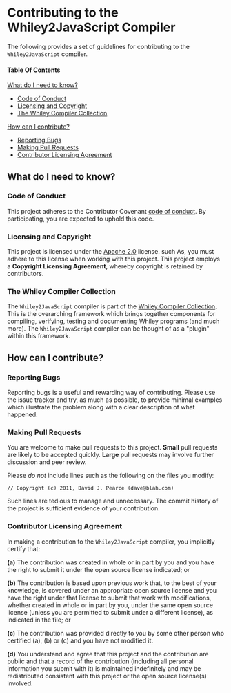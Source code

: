 # Contributing to the Whiley2JavaScript Compiler

The following provides a set of guidelines for contributing to the `Whiley2JavaScript` compiler.

#### Table Of Contents

[What do I need to know?](#what-do-I-need-to-known)
   * [Code of Conduct](#code-of-conduct)
   * [Licensing and Copyright](#licensing-and-copyright)
   * [The Whiley Compiler Collection](#the-whiley-compiler-collection)
   
[How can I contribute?](#how-can-i-contribute)
  * [Reporting Bugs](#reporting-bugs)
  * [Making Pull Requests](#making-contributions)
  * [Contributor Licensing Agreement](contributor-licensing-agreement)

## What do I need to know?

### Code of Conduct

This project adheres to the Contributor Covenant [code of conduct](CODE_OF_CONDUCT.md).
By participating, you are expected to uphold this code.

### Licensing and Copyright

This project is licensed under the
[Apache 2.0](http://www.apache.org/licenses/LICENSE-2.0) license.  such
As, you must adhere to this license when working with this project.
This project employs a **Copyright Licensing Agreement**, whereby
copyright is retained by contributors.

### The Whiley Compiler Collection

The `Whiley2JavaScript` compiler is part of the
[Whiley Compiler Collection](https://github.com/Whiley/WhileyCompilerCollection).
This is the overarching framework which brings together components for
compiling, verifying, testing and documenting Whiley programs (and
much more).  The `Whiley2JavaScript` compiler can be thought of as a
"plugin" within this framework.

## How can I contribute?

### Reporting Bugs

Reporting bugs is a useful and rewarding way of contributing.  Please
use the issue tracker and try, as much as possible, to provide minimal
examples which illustrate the problem along with a clear description
of what happened.

### Making Pull Requests

You are welcome to make pull requests to this project.  **Small** pull
requests are likely to be accepted quickly.  **Large** pull requests may
involve further discussion and peer review.

Please *do not* include lines such as the following on the files you
modify:

```
// Copyright (c) 2011, David J. Pearce (dave@blah.com)
```

Such lines are tedious to manage and unnecessary.  The commit history
of the project is sufficient evidence of your contribution.

### Contributor Licensing Agreement

In making a contribution to the `Whiley2JavaScript` compiler, you
implicitly certify that:

**(a)** The contribution was created in whole or in part by you and you
    have the right to submit it under the open source license
    indicated; or

**(b)** The contribution is based upon previous work that, to the best
    of your knowledge, is covered under an appropriate open source
    license and you have the right under that license to submit that
    work with modifications, whether created in whole or in part
    by you, under the same open source license (unless you are
    permitted to submit under a different license), as indicated
    in the file; or

**(c)** The contribution was provided directly to you by some other
    person who certified (a), (b) or (c) and you have not modified
    it.

**(d)** You understand and agree that this project and the
    contribution are public and that a record of the contribution
    (including all personal information you submit with it) is
    maintained indefinitely and may be redistributed consistent with
    this project or the open source license(s) involved.



